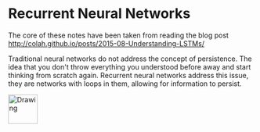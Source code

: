 # Recurrent Neural Networks

The core of these notes have been taken from reading the blog post http://colah.github.io/posts/2015-08-Understanding-LSTMs/

Traditional neural networks do not address the concept of persistence. The idea that you don't throw everything you understood
before away and start thinking from scratch again. Recurrent neural networks address this issue, they are networks with loops
in them, allowing for information to persist.

<img src="http://colah.github.io/posts/2015-08-Understanding-LSTMs/img/RNN-rolled.png" alt="Drawing" style="width: 60px;"/>
